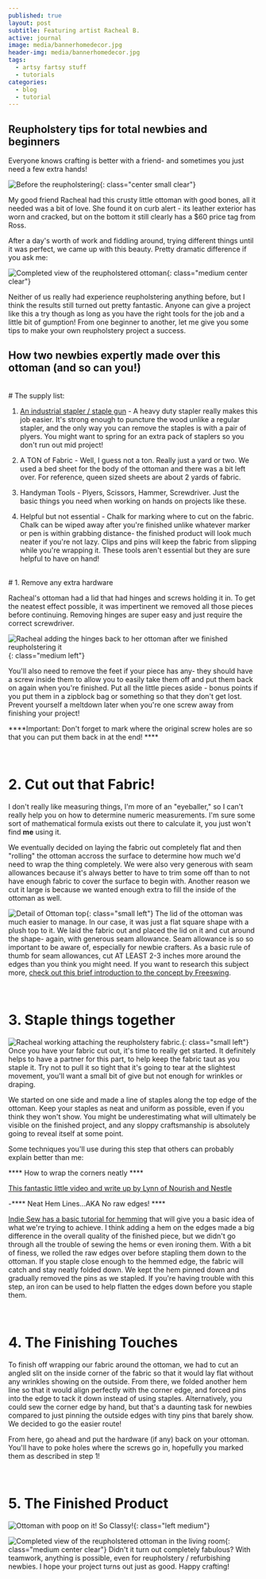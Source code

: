 ```yaml
---
published: true
layout: post
subtitle: Featuring artist Racheal B.
active: journal
image: media/bannerhomedecor.jpg
header-img: media/bannerhomedecor.jpg
tags:
  - artsy fartsy stuff
  - tutorials
categories:
  - blog
  - tutorial
---
```

## Reupholstery tips for total newbies and beginners


Everyone knows crafting is better with a friend- and sometimes you just need a few extra hands!

![Before the reupholstering](/media/rachealcraft1.jpg){: class="center small clear"}

My good friend Racheal had this crusty little ottoman with good bones, all it needed was a bit of love. She found it on curb alert - its leather exterior has worn and cracked, but on the bottom it still clearly has a $60 price tag from Ross. 

After a day's worth of work and fiddling around, trying different things until it was perfect, we came up with this beauty. Pretty dramatic difference if you ask me:

<!--more-->

![Completed view of the reupholstered ottoman](/media/rachealcraft4finished.jpg){: class="medium center clear"}

Neither of us really had experience reupholstering anything before, but I think the results still turned out pretty fantastic. Anyone can give a project like this a try though as long as you have the right tools for the job and a little bit of gumption! From one beginner to another, let me give you some tips to make your own reupholstery project a success.

## How two newbies expertly made over this ottoman (and so can you!)  
<br>
# The supply list:

1. [An industrial stapler / staple gun](http://a.co/9hZ0Tho "An example of an industrial stapler sold on Amazon.") - A heavy duty stapler really makes this job easier. It's strong enough to puncture the wood unlike a regular stapler, and the only way you can remove the staples is with a pair of plyers. You might want to spring for an extra pack of staplers so you don't run out mid project!

2. A TON of Fabric - Well, I guess not a ton. Really just a yard or two. We used a bed sheet for the body of the ottoman and there was a bit left over. For reference, queen sized sheets are about 2 yards of fabric. 

3. Handyman Tools - Plyers, Scissors, Hammer, Screwdriver. Just the basic things you need when working on hands on projects like these. 

4. Helpful but not essential - Chalk for marking where to cut on the fabric. Chalk can be wiped away after you're finished unlike whatever marker or pen is within grabbing distance- the finished product will look much neater if you're not lazy. Clips and pins will keep the fabric from slipping while you're wrapping it. These tools aren't essential but they are sure helpful to have on hand!

<br>
# 1. Remove any extra hardware

Racheal's ottoman had a lid that had hinges and screws holding it in. To get the neatest effect possible, it was impertinent we removed all those pieces before continuing. Removing hinges are super easy and just require the correct screwdriver. 

![Racheal adding the hinges back to her ottoman after we finished reupholstering it](/media/rachealcraft3.jpg){: class="medium left"}

You'll also need to remove the feet if your piece has any- they should have a screw inside them to allow you to easily take them off and put them back on again when you're finished. Put all the little pieces aside - bonus points if you put them in a zipblock bag or something so that they don't get lost. Prevent yourself a meltdown later when you're one screw away from finishing your project!

****Important: Don't forget to mark where the original screw holes are so that you can put them back in at the end! ****

<br>

# 2. Cut out that Fabric!

I don't really like measuring things, I'm more of an "eyeballer," so I can't really help you on how to determine numeric measurements. I'm sure some sort of mathematical formula exists out there to calculate it, you just won't find __me__ using it. 

We eventually decided on laying the fabric out completely flat and then "rolling" the ottoman accross the surface to determine how much we'd need to wrap the thing completely. We were also very generous with seam allowances because it's always better to have to trim some off than to not have enough fabric to cover the surface to begin with. Another reason we cut it large is because we wanted enough extra to fill the inside of the ottoman as well. 

![Detail of Ottoman top](/media/rachealcraft5finished.jpg){: class="small left"}
The lid of the ottoman was much easier to manage. In our case, it was just a flat square shape with a plush top to it. We laid the fabric out and placed the lid on it and cut around the shape- again, with generous seam allowance. Seam allowance is so so important to be aware of, especially for newbie crafters. As a basic rule of thumb for seam allowances, cut AT LEAST 2-3 inches more around the edges than you think you might need. If you want to research this subject more, [check out this brief introduction to the concept by Freeswing](https://freesewing.org/docs/sewing/seam-allowance "What is Seam Allowance? By Freeswing.org").

<br> 

# 3. Staple things together
![Racheal working attaching the reupholstery fabric.](/media/rachealcraft2.jpg){: class="small left"}
Once you have your fabric cut out, it's time to really get started. It definitely helps to have a partner for this part, to help keep the fabric taut as you staple it. Try not to pull it so tight that it's going to tear at the slightest movement, you'll want a small bit of give but not enough for wrinkles or draping. 

We started on one side and made a line of staples along the top edge of the ottoman. Keep your staples as neat and uniform as possible, even if you think they won't show. You might be underestimating what will ultimately be visible on the finished project, and any sloppy craftsmanship is absolutely going to reveal itself at some point. 


Some techniques you'll use during this step that others can probably explain better than me:

**** How to wrap the corners neatly ****

[This fantastic little video and write up by Lynn of Nourish and Nestle](https://www.nourishandnestle.com/paint-fabric-new-life-old-bench/ "How to wrap fabric around corners")

-**** Neat Hem Lines...AKA No raw edges! ****

[Indie Sew has a basic tutorial for hemming](https://indiesew.com/blog/how-to-sew-a-double-fold-hem "Hemlines 101") that will give you a basic idea of what we're trying to achieve. I think adding a hem on the edges made a big difference in the overall quality of the finished piece, but we didn't go through all the trouble of sewing the hems or even ironing them. With a bit of finess, we rolled the raw edges over before stapling them down to the ottoman. If you staple close enough to the hemmed edge, the fabric will catch and stay neatly folded down. We kept the hem pinned down and gradually removed the pins as we stapled. If you're having trouble with this step, an iron can be used to help flatten the edges down before you staple them.

<br>

# 4. The Finishing Touches

To finish off wrapping our fabric around the ottoman, we had to cut an angled slit on the inside corner of the fabric so that it would lay flat without any wrinkles showing on the outside. From there, we folded another hem line so that it would align perfectly with the corner edge, and forced pins into the edge to tack it down instead of using staples. Alternatively, you could sew the corner edge by hand, but that's a daunting task for newbies compared to just pinning the outside edges with tiny pins that barely show. We decided to go the easier route!

From here, go ahead and put the hardware (if any) back on your ottoman. You'll have to poke holes where the screws go in, hopefully you marked them as described in step 1! 

<br>

# 5. The Finished Product

![Ottoman with poop on it! So Classy!](/media/rachealcraft6finished.jpg){: class="left medium"}

![Completed view of the reupholstered ottoman in the living room]({/media/rachealcraftfinished.jpg){: class="medium center clear"}
Didn't it turn out completely fabulous? With teamwork, anything is possible, even for reupholstery / refurbishing newbies. I hope your project turns out just as good. Happy crafting!
